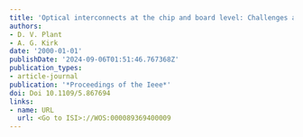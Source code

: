 ```yaml
---
title: 'Optical interconnects at the chip and board level: Challenges and solutions'
authors:
- D. V. Plant
- A. G. Kirk
date: '2000-01-01'
publishDate: '2024-09-06T01:51:46.767368Z'
publication_types:
- article-journal
publication: '*Proceedings of the Ieee*'
doi: Doi 10.1109/5.867694
links:
- name: URL
  url: <Go to ISI>://WOS:000089369400009
---
```

